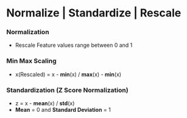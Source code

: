 # Normalize | Standardize | Rescale

### Normalization
- Rescale Feature values range between 0 and 1

### Min Max Scaling
- x(Rescaled) =  x - **min**(x) / **max**(x) - **min**(x)

### Standardization (Z Score Normalization)
- z = x - **mean**(x) / **std**(x)
- **Mean** = 0 and **Standard Deviation** = 1
